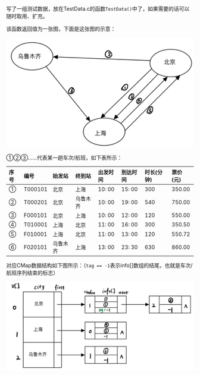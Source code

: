 写了一组测试数据，放在TestData.c的函数`TestData()`中了，如果需要的话可以随时取用、扩充。

该函数返回值为一张图，下面是这张图的示意：

![TestData1](TestData1.png)

①②③……代表某一趟车次/航班，如下表所示：

|序号|编号|始发站|终到站|出发时间|到达时间|时长(分钟)|票价(元)|
|:--|:--|:--|:--|:--|:--|:--|:--|
|①|T000101|北京|上海|10: 00|15: 00|300|350.00|
|②|T000201|北京|乌鲁木齐|10: 00|19: 00|540|750.00|
|③|F000101|北京|上海|10: 00|12: 00|120|550.00|
|④|T010001|上海|北京|11: 00|16: 00|300|350.50|
|⑤|F010001|上海|北京|11: 00|13: 00|120|550.72|
|⑥|F020101|乌鲁木齐|上海|13: 00|23: 30|630|860.00|

对应CMap数据结构如下图所示：（`tag == -1`表示info[]数组的结尾，也就是车次/航班序列结束的标志）

![TestData2](TestData2.png)